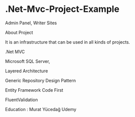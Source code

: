 # .Net-Mvc-Project-Example
Admin Panel, Writer Sites

About Project

It is an infrastructure that can be used in all kinds of projects.

.Net MVC

Microsoft SQL Server,

Layered Architecture

Generic Repository Design Pattern

Entity Framework Code First

FluentValidation

Education : Murat Yücedağ Udemy

